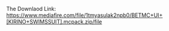 The Downlaod Link:
https://www.mediafire.com/file/1tmyasulak2npb0/BETMC+UI+[KIRINO+SWIMSSUIT].mcpack.zip/file
